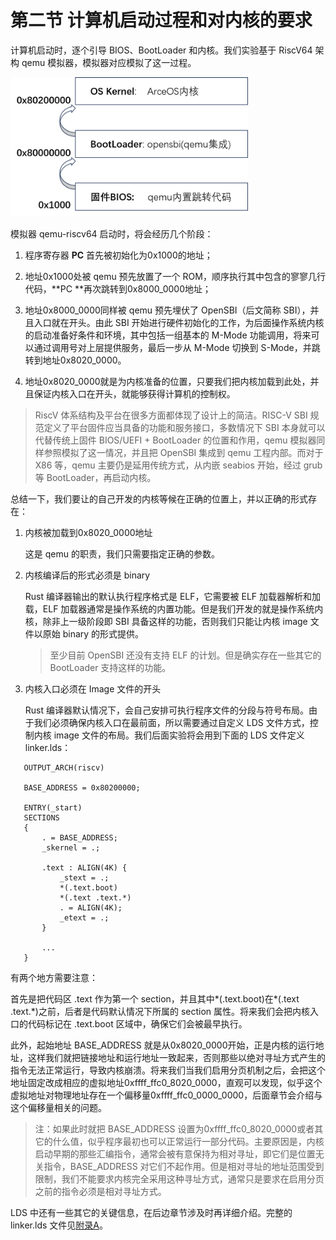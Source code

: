 # 第二节 计算机启动过程和对内核的要求

计算机启动时，逐个引导 BIOS、BootLoader 和内核。我们实验基于 RiscV64 架构 qemu 模拟器，模拟器对应模拟了这一过程。



 <img src=".\img\启动过程.png" alt="启动过程" style="zoom:42%;" align=center/>

模拟器 qemu-riscv64 启动时，将会经历几个阶段：

1. 程序寄存器 **PC** 首先被初始化为0x1000的地址；

2. 地址0x1000处被 qemu 预先放置了一个 ROM，顺序执行其中包含的寥寥几行代码，**PC **再次跳转到0x8000_0000地址；

3. 地址0x8000_0000同样被 qemu 预先埋伏了 OpenSBI（后文简称 SBI），并且入口就在开头。由此 SBI 开始进行硬件初始化的工作，为后面操作系统内核的启动准备好条件和环境，其中包括一组基本的 M-Mode 功能调用，将来可以通过调用号对上层提供服务，最后一步从 M-Mode 切换到 S-Mode，并跳转到地址0x8020_0000。
4. 地址0x8020_0000就是为内核准备的位置，只要我们把内核加载到此处，并且保证内核入口在开头，就能够获得计算机的控制权。

> RiscV 体系结构及平台在很多方面都体现了设计上的简洁。RISC-V SBI 规范定义了平台固件应当具备的功能和服务接口，多数情况下 SBI 本身就可以代替传统上固件 BIOS/UEFI + BootLoader 的位置和作用，qemu 模拟器同样参照模拟了这一情况，并且把 OpenSBI 集成到 qemu 工程内部。而对于X86 等，qemu 主要仍是延用传统方式，从内嵌 seabios 开始，经过 grub 等 BootLoader，再启动内核。

总结一下，我们要让的自己开发的内核等候在正确的位置上，并以正确的形式存在：

1. 内核被加载到0x8020_0000地址

   这是 qemu 的职责，我们只需要指定正确的参数。

2. 内核编译后的形式必须是 binary

   Rust 编译器输出的默认执行程序格式是 ELF，它需要被 ELF 加载器解析和加载，ELF 加载器通常是操作系统的内置功能。但是我们开发的就是操作系统内核，除非上一级阶段即 SBI 具备这样的功能，否则我们只能让内核 image 文件以原始 binary 的形式提供。

   > 至少目前 OpenSBI 还没有支持 ELF 的计划。但是确实存在一些其它的 BootLoader 支持这样的功能。

3. 内核入口必须在 Image 文件的开头

   Rust 编译器默认情况下，会自己安排可执行程序文件的分段与符号布局。由于我们必须确保内核入口在最前面，所以需要通过自定义 LDS 文件方式，控制内核 image 文件的布局。我们后面实验将会用到下面的 LDS 文件定义 linker.lds：

```shell
   OUTPUT_ARCH(riscv)
   
   BASE_ADDRESS = 0x80200000;
   
   ENTRY(_start)
   SECTIONS
   {
       . = BASE_ADDRESS;
       _skernel = .;
   
       .text : ALIGN(4K) {
           _stext = .;
           *(.text.boot)
           *(.text .text.*)
           . = ALIGN(4K);
           _etext = .;
       }
       
       ...
   }
```

   有两个地方需要注意：

   首先是把代码区 .text 作为第一个 section，并且其中\*(.text.boot)在\*(.text .text.\*)之前，后者是代码默认情况下所属的 section 属性。将来我们会把内核入口的代码标记在 .text.boot 区域中，确保它们会被最早执行。

   此外，起始地址 BASE_ADDRESS 就是从0x8020_0000开始，正是内核的运行地址，这样我们就把链接地址和运行地址一致起来，否则那些以绝对寻址方式产生的指令无法正常运行，导致内核崩溃。将来我们当我们启用分页机制之后，会把这个地址固定改成相应的虚拟地址0xffff_ffc0_8020_0000，直观可以发现，似乎这个虚拟地址对物理地址存在一个偏移量0xffff_ffc0_0000_0000，后面章节会介绍与这个偏移量相关的问题。

> 注：如果此时就把 BASE_ADDRESS 设置为0xffff_ffc0_8020_0000或者其它的什么值，似乎程序最初也可以正常运行一部分代码。主要原因是，内核启动早期的那些汇编指令，通常会被有意保持为相对寻址，即它们是位置无关指令，BASE_ADDRESS 对它们不起作用。但是相对寻址的地址范围受到限制，我们不能要求内核完全采用这种寻址方式，通常只是要求在启用分页之前的指令必须是相对寻址方式。

   LDS 中还有一些其它的关键信息，在后边章节涉及时再详细介绍。完整的 linker.lds 文件见[附录A](ch08-00.md)。
